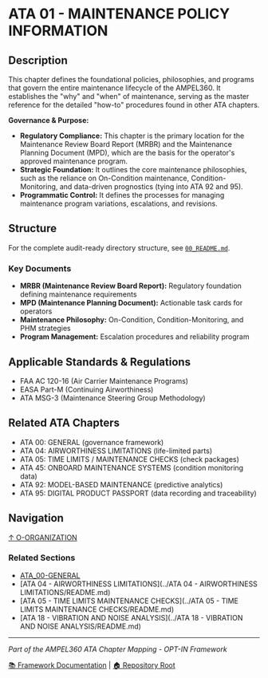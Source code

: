 # ATA 01 - MAINTENANCE POLICY INFORMATION

## Description

This chapter defines the foundational policies, philosophies, and programs that govern the entire maintenance lifecycle of the AMPEL360. It establishes the "why" and "when" of maintenance, serving as the master reference for the detailed "how-to" procedures found in other ATA chapters.

**Governance & Purpose:**
- **Regulatory Compliance:** This chapter is the primary location for the Maintenance Review Board Report (MRBR) and the Maintenance Planning Document (MPD), which are the basis for the operator's approved maintenance program.
- **Strategic Foundation:** It outlines the core maintenance philosophies, such as the reliance on On-Condition maintenance, Condition-Monitoring, and data-driven prognostics (tying into ATA 92 and 95).
- **Programmatic Control:** It defines the processes for managing maintenance program variations, escalations, and revisions.

## Structure

For the complete audit-ready directory structure, see [`00_README.md`](00_README.md).

### Key Documents
- **MRBR (Maintenance Review Board Report):** Regulatory foundation defining maintenance requirements
- **MPD (Maintenance Planning Document):** Actionable task cards for operators
- **Maintenance Philosophy:** On-Condition, Condition-Monitoring, and PHM strategies
- **Program Management:** Escalation procedures and reliability program

## Applicable Standards & Regulations

- FAA AC 120-16 (Air Carrier Maintenance Programs)
- EASA Part-M (Continuing Airworthiness)
- ATA MSG-3 (Maintenance Steering Group Methodology)

## Related ATA Chapters

- ATA 00: GENERAL (governance framework)
- ATA 04: AIRWORTHINESS LIMITATIONS (life-limited parts)
- ATA 05: TIME LIMITS / MAINTENANCE CHECKS (check packages)
- ATA 45: ONBOARD MAINTENANCE SYSTEMS (condition monitoring data)
- ATA 92: MODEL-BASED MAINTENANCE (predictive analytics)
- ATA 95: DIGITAL PRODUCT PASSPORT (data recording and traceability)

## Navigation

[↑ O-ORGANIZATION](../README.md)

### Related Sections

- [ATA_00-GENERAL](../ATA_00-GENERAL/README.md)
- [ATA 04 - AIRWORTHINESS LIMITATIONS](../ATA 04 - AIRWORTHINESS LIMITATIONS/README.md)
- [ATA 05 - TIME LIMITS MAINTENANCE CHECKS](../ATA 05 - TIME LIMITS MAINTENANCE CHECKS/README.md)
- [ATA 18 - VIBRATION AND NOISE ANALYSIS](../ATA 18 - VIBRATION AND NOISE ANALYSIS/README.md)

---

*Part of the AMPEL360 ATA Chapter Mapping - OPT-IN Framework*

[📚 Framework Documentation](../../../README.md) | [🏠 Repository Root](../../../README.md)
